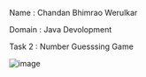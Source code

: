 Name : Chandan Bhimrao Werulkar 

Domain : Java Devolopment 

Task 2 : Number Guesssing Game

![image](https://github.com/Chandan2024/Oasis_InfoByte_InternShip/assets/103422666/46cee884-32d9-40d2-8824-fc078201be7c)
